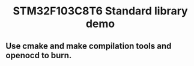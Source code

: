 # <div align="center">STM32F103C8T6 Standard library demo  </div>
## Use cmake and make compilation tools and openocd to burn.


